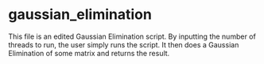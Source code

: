 # gaussian_elimination
This file is an edited Gaussian Elimination script. By inputting the number of threads to run, the user simply runs the script.  It then does a Gaussian Elimination of some matrix and returns the result.
